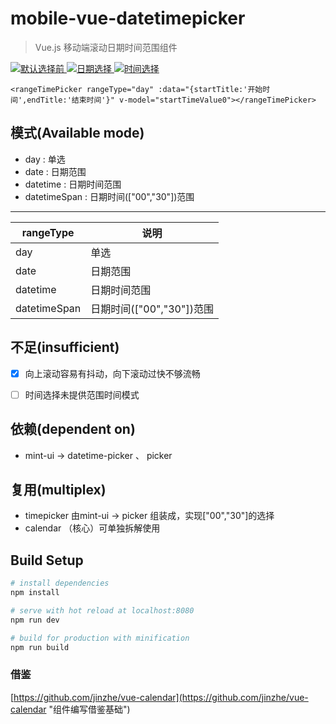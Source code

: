 # mobile-vue-datetimepicker

> Vue.js 移动端滚动日期时间范围组件

<a href="https://github.com/ZTrainWilliams/Vue-DateTimePicker" target="_blank">
    <img src="https://github.com/ZTrainWilliams/Vue-DateTimePicker/tree/master/src/assets/img/1.jpg" alt="默认选择前"/>
</a>

<a href="https://github.com/ZTrainWilliams/Vue-DateTimePicker" target="_blank">
    <img src="https://github.com/ZTrainWilliams/Vue-DateTimePicker/tree/master/src/assets/img/2.jpg" alt="日期选择"/>
</a>

<a href="https://github.com/ZTrainWilliams/Vue-DateTimePicker" target="_blank">
    <img src="https://github.com/ZTrainWilliams/Vue-DateTimePicker/tree/master/src/assets/img/3.jpg" alt="时间选择"/>
</a>
<!-- ![ZTrain](https://github.com/ZTrainWilliams/Vue-DateTimePicker/tree/master/src/assets/img/1.jpg "默认选择前")
![ZTrain](https://github.com/ZTrainWilliams/Vue-DateTimePicker/tree/master/src/assets/img/2.jpg "日期选择")
![ZTrain](https://github.com/ZTrainWilliams/Vue-DateTimePicker/tree/master/src/assets/img/3.jpg "时间选择") -->

```vue
<rangeTimePicker rangeType="day" :data="{startTitle:'开始时间',endTitle:'结束时间'}" v-model="startTimeValue0"></rangeTimePicker>
```

## 模式(Available mode)
* day : 单选
* date : 日期范围
* datetime : 日期时间范围
* datetimeSpan : 日期时间(["00","30"])范围

------------------------------------
rangeType		|	说明
--------------- | ------------------
day 			| 	单选
date 			| 	日期范围
datetime 		| 	日期时间范围
datetimeSpan 	| 	日期时间(["00","30"])范围	

## 不足(insufficient)
- [x] 向上滚动容易有抖动，向下滚动过快不够流畅
- [ ] 时间选择未提供范围时间模式


## 依赖(dependent on)
* mint-ui -> datetime-picker 、 picker


## 复用(multiplex)
* timepicker 由mint-ui -> picker 组装成，实现["00","30"]的选择
* calendar （核心）可单独拆解使用


## Build Setup

``` bash
# install dependencies
npm install

# serve with hot reload at localhost:8080
npm run dev

# build for production with minification
npm run build

```

### 借鉴 
  [https://github.com/jinzhe/vue-calendar](https://github.com/jinzhe/vue-calendar "组件编写借鉴基础")
